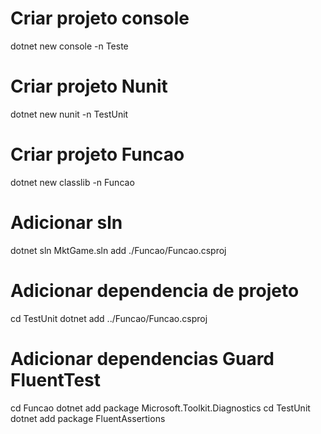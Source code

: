 
# Criar projeto console

dotnet new console -n Teste

# Criar projeto Nunit

dotnet new nunit -n TestUnit

# Criar projeto Funcao

dotnet new classlib -n Funcao



# Adicionar sln
dotnet sln MktGame.sln add ./Funcao/Funcao.csproj

# Adicionar dependencia de projeto
cd TestUnit 
dotnet add ../Funcao/Funcao.csproj

# Adicionar dependencias Guard FluentTest
cd Funcao
dotnet add package Microsoft.Toolkit.Diagnostics
cd TestUnit
dotnet add package FluentAssertions

